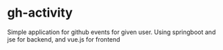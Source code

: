 # gh-activity
Simple application for github events for given user. Using springboot and jse for backend, and vue.js for frontend
